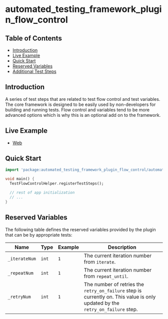 # automated_testing_framework_plugin_flow_control

## Table of Contents

* [Introduction](#introduction)
* [Live Example](#live-example)
* [Quick Start](#quick-start)
* [Reserved Variables](#reserved_variables)
* [Additional Test Steps](https://github.com/peiffer-innovations/automated_testing_framework_plugin_flow_control/blob/main/documentation/STEPS.md)


## Introduction

A series of test steps that are related to test flow control and test variables.  The core framework is designed to be easily used by non-developers for building and running tests.  Flow control and variables tend to be more advanced options which is why this is an optional add on to the framework.


## Live Example

* [Web](https://peiffer-innovations.github.io/automated_testing_framework_plugin_flow_control/web/#/)


## Quick Start

```dart
import 'package:automated_testing_framework_plugin_flow_control/automated_testing_framework_plugin_flow_control.dart';

void main() {
  TestFlowControlHelper.registerTestSteps();

  // rest of app initialization
  // ...
}
```

## Reserved Variables

The following table defines the reserved variables provided by the plugin that can be by appropriate tests:

Name          | Type      | Example | Description
--------------|-----------|---------|-------------
`_iterateNum` | `int`     | `1`     | The current iteration number from `iterate`.
`_repeatNum`  | `int`     | `1`     | The current iteration number from `repeat_until`.
`_retryNum`   | `int`     | `1`     | The number of retries the `retry_on_failure` step is currently on.  This value is only updated by the `retry_on_failure` step.


